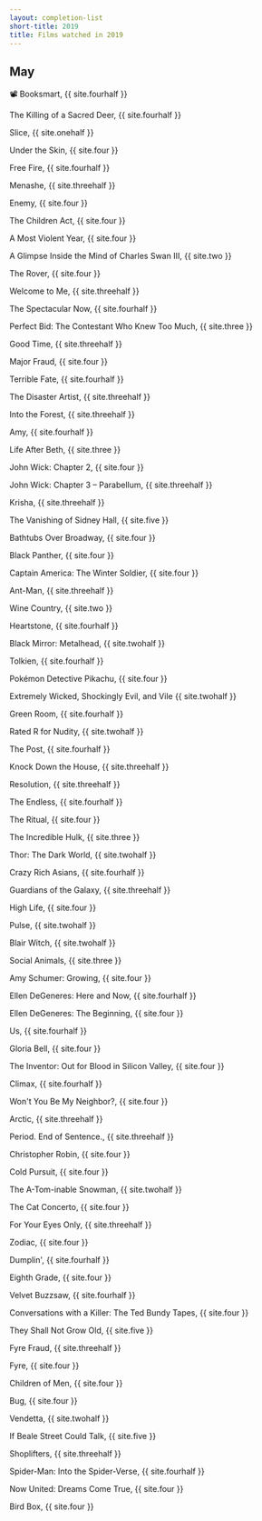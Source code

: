 ```yaml
---
layout: completion-list
short-title: 2019
title: Films watched in 2019
---
```

## May
📽 Booksmart, {{ site.fourhalf }}

The Killing of a Sacred Deer, {{ site.fourhalf }}

Slice, {{ site.onehalf }}

Under the Skin, {{ site.four }}

Free Fire, {{ site.fourhalf }}

Menashe, {{ site.threehalf }}

Enemy, {{ site.four }}

The Children Act, {{ site.four }}

A Most Violent Year, {{ site.four }}

A Glimpse Inside the Mind of Charles Swan III, {{ site.two }}

The Rover, {{ site.four }}

Welcome to Me, {{ site.threehalf }}

The Spectacular Now, {{ site.fourhalf }}

Perfect Bid: The Contestant Who Knew Too Much, {{ site.three }}

Good Time, {{ site.threehalf }}

Major Fraud, {{ site.four }}

Terrible Fate, {{ site.fourhalf }}

The Disaster Artist, {{ site.threehalf }}

Into the Forest, {{ site.threehalf }}

Amy, {{ site.fourhalf }}

Life After Beth, {{ site.three }}

John Wick: Chapter 2, {{ site.four }}

John Wick: Chapter 3 – Parabellum, {{ site.threehalf }}

Krisha, {{ site.threehalf }}

The Vanishing of Sidney Hall, {{ site.five }}

Bathtubs Over Broadway, {{ site.four }}

Black Panther, {{ site.four }}

Captain America: The Winter Soldier, {{ site.four }}

Ant-Man, {{ site.threehalf }}

Wine Country, {{ site.two }}

Heartstone, {{ site.fourhalf }}

Black Mirror: Metalhead, {{ site.twohalf }}

Tolkien, {{ site.fourhalf }}

Pokémon Detective Pikachu, {{ site.four }}

Extremely Wicked, Shockingly Evil, and Vile {{ site.twohalf }}

Green Room, {{ site.fourhalf }}

Rated R for Nudity, {{ site.twohalf }}

The Post, {{ site.fourhalf }}

Knock Down the House, {{ site.threehalf }}

Resolution, {{ site.threehalf }}

The Endless, {{ site.fourhalf }}

The Ritual, {{ site.four }}

The Incredible Hulk, {{ site.three }}

Thor: The Dark World, {{ site.twohalf }}

Crazy Rich Asians, {{ site.fourhalf }}

Guardians of the Galaxy, {{ site.threehalf }}

High Life, {{ site.four }}

Pulse, {{ site.twohalf }}

Blair Witch, {{ site.twohalf }}

Social Animals, {{ site.three }}

Amy Schumer: Growing, {{ site.four }}

Ellen DeGeneres: Here and Now, {{ site.fourhalf }}

Ellen DeGeneres: The Beginning, {{ site.four }}

Us, {{ site.fourhalf }}

Gloria Bell, {{ site.four }}

The Inventor: Out for Blood in Silicon Valley, {{ site.four }}

Climax, {{ site.fourhalf }}

Won't You Be My Neighbor?, {{ site.four }}

Arctic, {{ site.threehalf }}

Period. End of Sentence., {{ site.threehalf }}

Christopher Robin, {{ site.four }}

Cold Pursuit, {{ site.four }}

The A-Tom-inable Snowman, {{ site.twohalf }}

The Cat Concerto, {{ site.four }}

For Your Eyes Only, {{ site.threehalf }}

Zodiac, {{ site.four }}

Dumplin', {{ site.fourhalf }}

Eighth Grade, {{ site.four }}

Velvet Buzzsaw, {{ site.fourhalf }}

Conversations with a Killer: The Ted Bundy Tapes, {{ site.four }}

They Shall Not Grow Old, {{ site.five }}

Fyre Fraud, {{ site.threehalf }}

Fyre, {{ site.four }}

Children of Men, {{ site.four }}

Bug, {{ site.four }}

Vendetta, {{ site.twohalf }}

If Beale Street Could Talk, {{ site.five }}

Shoplifters, {{ site.threehalf }}

Spider-Man: Into the Spider-Verse, {{ site.fourhalf }}

Now United: Dreams Come True, {{ site.four }}

Bird Box, {{ site.four }}
